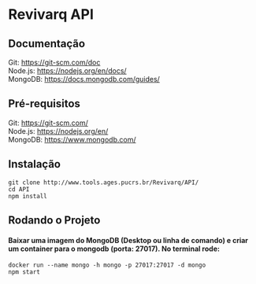 # Revivarq API

## Documentação
Git: https://git-scm.com/doc <br>
Node.js: https://nodejs.org/en/docs/ <br>
MongoDB: https://docs.mongodb.com/guides/ <br>

## Pré-requisitos
Git: https://git-scm.com/ <br>
Node.js: https://nodejs.org/en/ <br>
MongoDB: https://www.mongodb.com/ <br>

## Instalação
```
git clone http://www.tools.ages.pucrs.br/Revivarq/API/
cd API
npm install
```

## Rodando o Projeto

#### Baixar uma imagem do MongoDB (Desktop ou linha de comando) e criar um container para o mongodb (porta: 27017). No terminal rode:

``` 
docker run --name mongo -h mongo -p 27017:27017 -d mongo
npm start
```
